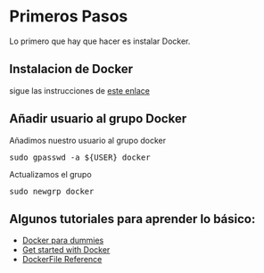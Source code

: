 # Primeros Pasos

Lo primero que hay que hacer es instalar Docker.

## Instalacion de Docker

sigue las instrucciones de <a href="https://www.docker.com/community-edition" target="_blank" >este enlace</a>

## Añadir usuario al grupo Docker

Añadimos nuestro usuario al grupo docker
<pre>
sudo gpasswd -a ${USER} docker
</pre>

Actualizamos el grupo

<pre>
sudo newgrp docker
</pre>


## Algunos tutoriales para aprender lo básico:

* <a href="https://www.adictosaltrabajo.com/tutoriales/docker-for-dummies/" target="_blank" >Docker para dummies</a>
* <a href="https://docs.docker.com/engine/getstarted/" target="_blank" >Get started with Docker</a>
* <a href="https://docs.docker.com/engine/reference/builder/" target="_blank" >DockerFile Reference</a>
